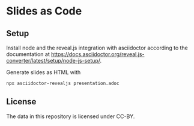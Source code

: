 # Slides as Code

## Setup

Install node and the reveal.js integration with asciidoctor according to the documentation at
https://docs.asciidoctor.org/reveal.js-converter/latest/setup/node-js-setup/.

Generate slides as HTML with

    npx asciidoctor-revealjs presentation.adoc

## License

The data in this repository is licensed under CC-BY.

